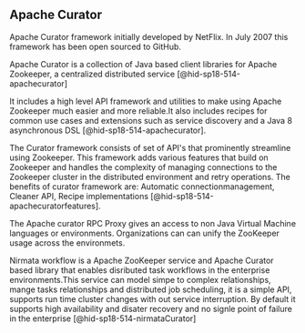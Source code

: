 Apache Curator
--------------

Apache Curator framework initially developed by NetFlix. In July 2007
this framework has been open sourced to GitHub.

Apache Curator is a collection of Java based client libraries for Apache
Zookeeper, a centralized distributed
service [@hid-sp18-514-apachecurator]

It includes a high level API framework and utilities to make using
Apache Zookeeper much easier and more reliable.It also includes recipes
for common use cases and extensions such as service discovery and a Java
8 asynchronous DSL [@hid-sp18-514-apachecurator].

The Curator framework consists of set of API's that prominently
streamline using Zookeeper. This framework adds various features that
build on Zookeeper and handles the complexity of managing connections to
the Zookeeper cluster in the distributed environment and retry
operations. The benefits of curator framework are: Automatic
connectionmanagement, Cleaner API, Recipe
implementations [@hid-sp18-514-apachecuratorfeatures].

The Apache curator RPC Proxy gives an access to non Java Virtual Machine
languages or environments. Organizations can can unify the ZooKeeper
usage across the environmets.

Nirmata workflow is a Apache ZooKeeper service and Apache Curator based
library that enables disributed task workflows in the enterprise
environments.This service can model simpe to complex relationships,
mange tasks relationships and distributed job scheduling, it is a simple
API, supports run time cluster changes with out service interruption. By
default it supports high availability and disater recovery and no signle
point of failure in the enterprise [@hid-sp18-514-nirmataCurator]
